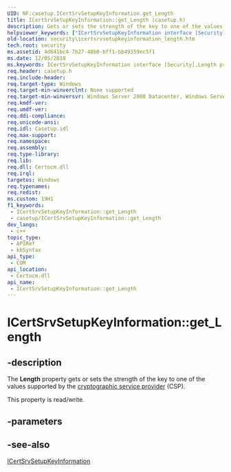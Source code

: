 ```yaml
---
UID: NF:casetup.ICertSrvSetupKeyInformation.get_Length
title: ICertSrvSetupKeyInformation::get_Length (casetup.h)
description: Gets or sets the strength of the key to one of the values supported by the cryptographic service provider (CSP).
helpviewer_keywords: ["ICertSrvSetupKeyInformation interface [Security]","Length property","ICertSrvSetupKeyInformation.Length","ICertSrvSetupKeyInformation.get_Length","ICertSrvSetupKeyInformation::Length","ICertSrvSetupKeyInformation::get_Length","ICertSrvSetupKeyInformation::put_Length","Length property [Security]","Length property [Security]","ICertSrvSetupKeyInformation interface","casetup/ICertSrvSetupKeyInformation::Length","casetup/ICertSrvSetupKeyInformation::get_Length","casetup/ICertSrvSetupKeyInformation::put_Length","get_Length","security.icertsrvsetupkeyinformation_length"]
old-location: security\icertsrvsetupkeyinformation_length.htm
tech.root: security
ms.assetid: 4d641bc4-7b27-48b0-bff1-bb49359ec5f1
ms.date: 12/05/2018
ms.keywords: ICertSrvSetupKeyInformation interface [Security],Length property, ICertSrvSetupKeyInformation.Length, ICertSrvSetupKeyInformation.get_Length, ICertSrvSetupKeyInformation::Length, ICertSrvSetupKeyInformation::get_Length, ICertSrvSetupKeyInformation::put_Length, Length property [Security], Length property [Security],ICertSrvSetupKeyInformation interface, casetup/ICertSrvSetupKeyInformation::Length, casetup/ICertSrvSetupKeyInformation::get_Length, casetup/ICertSrvSetupKeyInformation::put_Length, get_Length, security.icertsrvsetupkeyinformation_length
req.header: casetup.h
req.include-header: 
req.target-type: Windows
req.target-min-winverclnt: None supported
req.target-min-winversvr: Windows Server 2008 Datacenter, Windows Server 2008 Enterprise [desktop apps only]
req.kmdf-ver: 
req.umdf-ver: 
req.ddi-compliance: 
req.unicode-ansi: 
req.idl: Casetup.idl
req.max-support: 
req.namespace: 
req.assembly: 
req.type-library: 
req.lib: 
req.dll: Certocm.dll
req.irql: 
targetos: Windows
req.typenames: 
req.redist: 
ms.custom: 19H1
f1_keywords:
 - ICertSrvSetupKeyInformation::get_Length
 - casetup/ICertSrvSetupKeyInformation::get_Length
dev_langs:
 - c++
topic_type:
 - APIRef
 - kbSyntax
api_type:
 - COM
api_location:
 - Certocm.dll
api_name:
 - ICertSrvSetupKeyInformation::get_Length
---
```


# ICertSrvSetupKeyInformation::get_Length


## -description

The <b>Length</b> property gets or sets the strength of the key to one of the values supported by the <a href="/windows/desktop/SecGloss/c-gly">cryptographic service provider</a> (CSP).

This property is read/write.

## -parameters

## -see-also

<a href="/windows/desktop/api/casetup/nn-casetup-icertsrvsetupkeyinformation">ICertSrvSetupKeyInformation</a>

